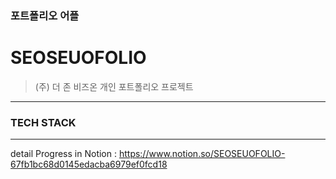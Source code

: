 
### 포트폴리오 어플
# SEOSEUOFOLIO
> (주) 더 존 비즈온 개인 포트폴리오 프로젝트 

- - - 

### TECH STACK

- - -

detail Progress in Notion : https://www.notion.so/SEOSEUOFOLIO-67fb1bc68d0145edacba6979ef0fcd18
